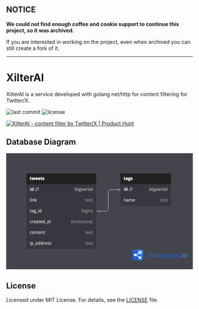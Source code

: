 **NOTICE**
---
**We could not find enough coffee and cookie support to continue this project, so it was archived.**

If you are interested in working on the project, even when archived you can still create a fork of it.

---

# XilterAI
XilterAI is a service developed with golang net/http for content filtering for Twitter/X.

![last commit](https://badgen.net/github/last-commit/app-xilter/backend) ![license](https://badgen.net/github/license/app-xilter/backend)

<a href="https://www.producthunt.com/posts/xilterai?utm_source=badge-featured&utm_medium=badge&utm_souce=badge-xilterai" target="_blank"><img src="https://api.producthunt.com/widgets/embed-image/v1/featured.svg?post_id=448078&theme=light" alt="XilterAI - content&#0032;filter&#0032;by&#0032;Twitter&#0047;X | Product Hunt" style="width: 250px; height: 54px;" width="250" height="54" /></a>

## Database Diagram
![database diagram](https://raw.githubusercontent.com/app-xilter/backend/main/repo_assets/dbdiagram.png?raw=true)

## License
Licensed under MIT License. For details, see the [LICENSE](LICENSE) file.